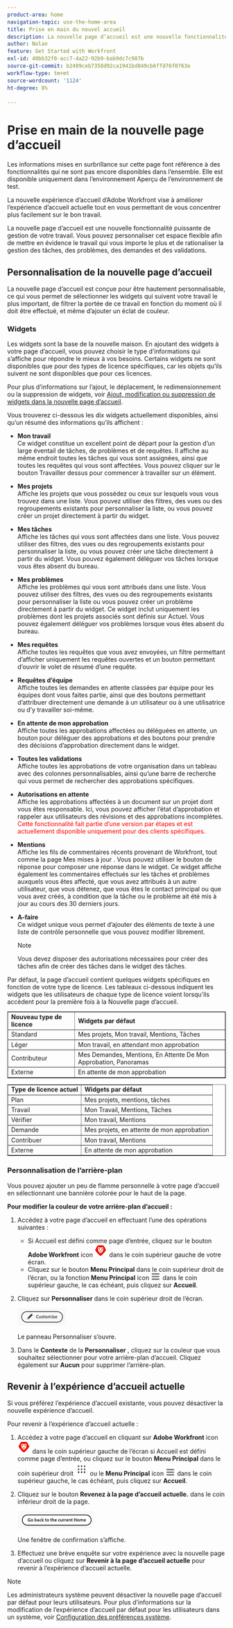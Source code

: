 ```yaml
---
product-area: home
navigation-topic: use-the-home-area
title: Prise en main du nouvel accueil
description: La nouvelle page d’accueil est une nouvelle fonctionnalité puissante de gestion de votre travail. Cet espace flexible peut être personnalisé pour mettre en évidence le travail qui vous importe le plus et rationaliser la gestion de vos tâches, problèmes, demandes et validations.
author: Nolan
feature: Get Started with Workfront
exl-id: 40bb32f0-acc7-4a22-92b9-bab9dc7c987b
source-git-commit: b2409ceb7358d92ca1941bd849cb6ffd76f0763e
workflow-type: tm+mt
source-wordcount: '1124'
ht-degree: 8%

---
```


# Prise en main de la nouvelle page d’accueil

<!--Audited: 12/2023-->

<span class="preview">Les informations mises en surbrillance sur cette page font référence à des fonctionnalités qui ne sont pas encore disponibles dans l’ensemble. Elle est disponible uniquement dans l’environnement Aperçu de l’environnement de test.</span>

La nouvelle expérience d’accueil d’Adobe Workfront vise à améliorer l’expérience d’accueil actuelle tout en vous permettant de vous concentrer plus facilement sur le bon travail.

La nouvelle page d’accueil est une nouvelle fonctionnalité puissante de gestion de votre travail. Vous pouvez personnaliser cet espace flexible afin de mettre en évidence le travail qui vous importe le plus et de rationaliser la gestion des tâches, des problèmes, des demandes et des validations.

## Personnalisation de la nouvelle page d’accueil

La nouvelle page d’accueil est conçue pour être hautement personnalisable, ce qui vous permet de sélectionner les widgets qui suivent votre travail le plus important, de filtrer la portée de ce travail en fonction du moment où il doit être effectué, et même d’ajouter un éclat de couleur.

### Widgets

Les widgets sont la base de la nouvelle maison. En ajoutant des widgets à votre page d’accueil, vous pouvez choisir le type d’informations qui s’affiche pour répondre le mieux à vos besoins. Certains widgets ne sont disponibles que pour des types de licence spécifiques, car les objets qu’ils suivent ne sont disponibles que pour ces licences.

Pour plus d’informations sur l’ajout, le déplacement, le redimensionnement ou la suppression de widgets, voir [Ajout, modification ou suppression de widgets dans la nouvelle page d’accueil](/help/quicksilver/workfront-basics/using-home/new-home/add-edit-remove-widgets-in-new-home.md).

Vous trouverez ci-dessous les dix widgets actuellement disponibles, ainsi qu’un résumé des informations qu’ils affichent :

* **Mon travail**\
    Ce widget constitue un excellent point de départ pour la gestion d’un large éventail de tâches, de problèmes et de requêtes. Il affiche au même endroit toutes les tâches qui vous sont assignées, ainsi que toutes les requêtes qui vous sont affectées. Vous pouvez cliquer sur le bouton Travailler dessus pour commencer à travailler sur un élément.

* **Mes projets**\
    Affiche les projets que vous possédez ou ceux sur lesquels vous vous trouvez dans une liste. Vous pouvez utiliser des filtres, des vues ou des regroupements existants pour personnaliser la liste, ou vous pouvez créer un projet directement à partir du widget.

* **Mes tâches**\
    Affiche les tâches qui vous sont affectées dans une liste. Vous pouvez utiliser des filtres, des vues ou des regroupements existants pour personnaliser la liste, ou vous pouvez créer une tâche directement à partir du widget. Vous pouvez également déléguer vos tâches lorsque vous êtes absent du bureau.

* **Mes problèmes**\
    Affiche les problèmes qui vous sont attribués dans une liste. Vous pouvez utiliser des filtres, des vues ou des regroupements existants pour personnaliser la liste ou vous pouvez créer un problème directement à partir du widget. Ce widget inclut uniquement les problèmes dont les projets associés sont définis sur Actuel. Vous pouvez également déléguer vos problèmes lorsque vous êtes absent du bureau.

* **Mes requêtes**\
    Affiche toutes les requêtes que vous avez envoyées, un filtre permettant d’afficher uniquement les requêtes ouvertes et un bouton permettant d’ouvrir le volet de résumé d’une requête.

* **Requêtes d’équipe**\
    Affiche toutes les demandes en attente classées par équipe pour les équipes dont vous faites partie, ainsi que des boutons permettant d’attribuer directement une demande à un utilisateur ou à une utilisatrice ou d’y travailler soi-même.

* **En attente de mon approbation**\
    Affiche toutes les approbations affectées ou déléguées en attente, un bouton pour déléguer des approbations et des boutons pour prendre des décisions d’approbation directement dans le widget.

* **Toutes les validations**\
    Affiche toutes les approbations de votre organisation dans un tableau avec des colonnes personnalisables, ainsi qu’une barre de recherche qui vous permet de rechercher des approbations spécifiques.

* <span class="preview">**Autorisations en attente**</span>\
    <span class="preview">Affiche les approbations affectées à un document sur un projet dont vous êtes responsable. Ici, vous pouvez afficher l’état d’approbation et rappeler aux utilisateurs des révisions et des approbations incomplètes. <span style="color: #ff0000;">Cette fonctionnalité fait partie d’une version par étapes et est actuellement disponible uniquement pour des clients spécifiques.</span></span>

* **Mentions**\
    Affiche les fils de commentaires récents provenant de Workfront, tout comme la page Mes mises à jour . Vous pouvez utiliser le bouton de réponse pour composer une réponse dans le widget. Ce widget affiche également les commentaires effectués sur les tâches et problèmes auxquels vous êtes affecté, que vous avez attribués à un autre utilisateur, que vous détenez, que vous êtes le contact principal ou que vous avez créés, à condition que la tâche ou le problème ait été mis à jour au cours des 30 derniers jours.

* **A-faire**\
    Ce widget unique vous permet d’ajouter des éléments de texte à une liste de contrôle personnelle que vous pouvez modifier librement.

  >[!NOTE]
  >
  >Vous devez disposer des autorisations nécessaires pour créer des tâches afin de créer des tâches dans le widget des tâches.

Par défaut, la page d’accueil contient quelques widgets spécifiques en fonction de votre type de licence. Les tableaux ci-dessous indiquent les widgets que les utilisateurs de chaque type de licence voient lorsqu’ils accèdent pour la première fois à la Nouvelle page d’accueil.

<table border="1" class="inlineTable">
    <tr>
        <td><b>Nouveau type de licence</b></td>
        <td><b>Widgets par défaut</b></td>
    </tr>
    <tr>
        <td>Standard</td>
        <td>Mes projets, Mon travail, Mentions, Tâches</td>
    </tr>
    <tr>
        <td>Léger</td>
        <td>Mon travail, en attendant mon approbation</td>
    </tr>
    <tr>
        <td>Contributeur</td>
        <td>Mes Demandes, Mentions, En Attente De Mon Approbation, Panoramas</td>
    </tr>
    <tr>
        <td>Externe</td>
        <td>En attente de mon approbation</td>
    </tr>
</table>

<table border="1" class="inlineTable">
    <tr>
        <td><b>Type de licence actuel</b></td>
        <td><b>Widgets par défaut</b></td>
    </tr>
    <tr>
        <td>Plan</td>
        <td>Mes projets, mentions, tâches</td>
    </tr>
    <tr>
        <td>Travail</td>
        <td>Mon Travail, Mentions, Tâches</td>
    </tr>
    <tr>
        <td>Vérifier</td>
        <td>Mon travail, Mentions</td>
    </tr>
    <tr>
        <td>Demande</td>
        <td>Mes projets, en attente de mon approbation</td>
    </tr>
    <tr>
        <td>Contribuer</td>
        <td>Mon travail, Mentions</td>
    </tr>
    <tr>
        <td>Externe</td>
        <td>En attente de mon approbation</td>
    </tr>
</table>

### Personnalisation de l’arrière-plan

Vous pouvez ajouter un peu de flamme personnelle à votre page d’accueil en sélectionnant une bannière colorée pour le haut de la page.

**Pour modifier la couleur de votre arrière-plan d’accueil :**

1. Accédez à votre page d’accueil en effectuant l’une des opérations suivantes :

   * Si Accueil est défini comme page d’entrée, cliquez sur le bouton **Adobe Workfront** icon ![Icône Adobe Workfront](../new-home/assets/home-icon-30x29.png) dans le coin supérieur gauche de votre écran.
   * Cliquez sur le bouton **Menu Principal** dans le coin supérieur droit de l’écran, ou la fonction **Menu Principal** icon ![Icône du menu principal](../new-home/assets/main-menu-icon-left-nav.png) dans le coin supérieur gauche, le cas échéant, puis cliquez sur **Accueil**.

1. Cliquez sur **Personnaliser** dans le coin supérieur droit de l’écran.

   ![Bouton Personnaliser](../new-home/assets/customize-button.png)

   Le panneau Personnaliser s’ouvre.

1. Dans le **Contexte** de la **Personnaliser** , cliquez sur la couleur que vous souhaitez sélectionner pour votre arrière-plan d’accueil. Cliquez également sur **Aucun** pour supprimer l’arrière-plan.

## Revenir à l’expérience d’accueil actuelle

Si vous préférez l’expérience d’accueil existante, vous pouvez désactiver la nouvelle expérience d’accueil.

Pour revenir à l’expérience d’accueil actuelle :

1. Accédez à votre page d’accueil en cliquant sur **Adobe Workfront** icon ![Icône Adobe Workfront](../new-home/assets/home-icon-30x29.png) dans le coin supérieur gauche de l’écran si Accueil est défini comme page d’entrée, ou cliquez sur le bouton **Menu Principal** dans le coin supérieur droit ![](assets/dots-main-menu.png) ou le **Menu Principal** icon ![Icône du menu principal](../new-home/assets/main-menu-icon-left-nav.png) dans le coin supérieur gauche, le cas échéant, puis cliquez sur **Accueil**.

1. Cliquez sur le bouton **Revenez à la page d’accueil actuelle.** dans le coin inférieur droit de la page.

   ![Revenir au bouton Accueil actuel](../new-home/assets/go-back-to-current-home-button.png)

   Une fenêtre de confirmation s’affiche.

1. Effectuez une brève enquête sur votre expérience avec la nouvelle page d’accueil ou cliquez sur **Revenir à la page d’accueil actuelle** pour revenir à l’expérience d’accueil actuelle.

>[!NOTE]
>
> Les administrateurs système peuvent désactiver la nouvelle page d’accueil par défaut pour leurs utilisateurs. Pour plus d’informations sur la modification de l’expérience d’accueil par défaut pour les utilisateurs dans un système, voir [Configuration des préférences système](/help/quicksilver/administration-and-setup/manage-workfront/security/configure-security-preferences.md).
